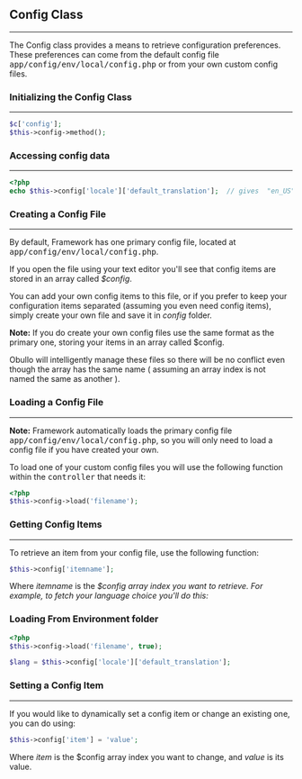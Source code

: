 ## Config Class

------

The Config class provides a means to retrieve configuration preferences. These preferences can come from the default config file <kbd>app/config/env/local/config.php</kbd> or from your own custom config files.

### Initializing the Config Class

------

```php
$c['config'];
$this->config->method();
```

### Accessing config data

------

```php
<?php
echo $this->config['locale']['default_translation'];  // gives  "en_US"
```

### Creating a Config File

------

By default, Framework has one primary config file, located at <kbd>app/config/env/local/config.php</kbd>. 

If you open the file using your text editor you'll see that config items are stored in an array called <var>$config</var>.

You can add your own config items to this file, or if you prefer to keep your configuration items separated (assuming you even need config items), simply create your own file and save it in <dfn>config</dfn> folder.

**Note:** If you do create your own config files use the same format as the primary one, storing your items in an array called $config. 

Obullo will intelligently manage these files so there will be no conflict even though the array has the same name ( assuming an array index is not named the same as another ).

### Loading a Config File

------

**Note:** Framework automatically loads the primary config file <kbd>app/config/env/local/config.php</kbd>, so you will only need to load a config file if you have created your own.

To load one of your custom config files you will use the following function within the <samp>controller</samp> that needs it:

```php
<?php
$this->config->load('filename');
```

### Getting Config Items

------

To retrieve an item from your config file, use the following function:

```php
$this->config['itemname'];
```

Where <var>itemname</var> is the <dfn>$config<dfn> array index you want to retrieve. For example, to fetch your language choice you'll do this:


### Loading From Environment folder

```php
<?php
$this->config->load('filename', true);
```
```php
$lang = $this->config['locale']['default_translation'];
```

### Setting a Config Item

------

If you would like to dynamically set a config item or change an existing one, you can do using:

```php
$this->config['item'] = 'value';
```

Where <var>item</var> is the $config array index you want to change, and <var>value</var> is its value.